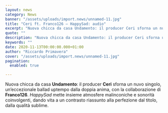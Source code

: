 ```yaml
---
layout: news
category: News
banner: "/assets/uploads/import.news/unnamed-11.jpg"
title: "Ceri ft. Franco126 – HappySad: audio"
excerpt: "Nuova chicca da casa Undamento: il producer Ceri sforna un nuvo singolo, un’eccezionale ballad uptempo dalla doppia anima, con la collaborazione di Franco126. HappySad mette insieme atmosfere malinconiche e sonorità coinvolgenti, dando vita a un contrasto riassunto alla perfezione dal titolo, dalla qualità sublime"
quote: ""
description: "Nuova chicca da casa Undamento: il producer Ceri sforna un nuvo singolo, un’eccezionale ballad uptempo dalla doppia anima, con la collaborazione di Franco126. HappySad mette insieme atmosfere malinconiche e sonorità coinvolgenti, dando vita a un contrasto riassunto alla perfezione dal titolo, dalla qualità sublime"
keywords: ""
date: 2020-11-13T00:00:00.000+01:00
author: "Riccardo Primavera"
cover: "/assets/uploads/import.news/unnamed-11.jpg"
pagination:
  enabled: true

---
```


Nuova chicca da casa **Undamento**: il producer **Ceri** sforna un nuvo singolo, un’eccezionale ballad uptempo dalla doppia anima, con la collaborazione di **Franco126**. _HappySad_ mette insieme atmosfere malinconiche e sonorità coinvolgenti, dando vita a un contrasto riassunto alla perfezione dal titolo, dalla qualità sublime.